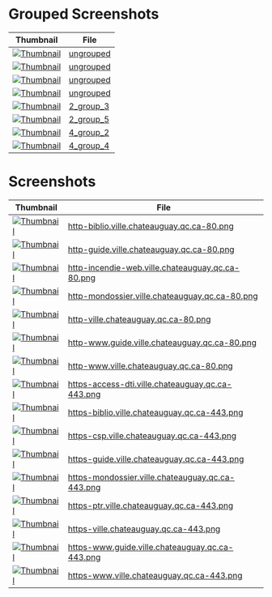 # Grouped Screenshots
| Thumbnail | File |
| --- | --- |
| <a href='groups_samples/1_ungrouped_http-incendie-web.ville.chateauguay.qc.ca-80.png' target='_blank'><img src='groups_samples/thumbnails/1_ungrouped_http-incendie-web.ville.chateauguay.qc.ca-80.png' alt='Thumbnail' /></a> | <a href='grouped/ungrouped' target='_blank'>ungrouped</a> |
| <a href='groups_samples/1_ungrouped_https-access-dti.ville.chateauguay.qc.ca-443.png' target='_blank'><img src='groups_samples/thumbnails/1_ungrouped_https-access-dti.ville.chateauguay.qc.ca-443.png' alt='Thumbnail' /></a> | <a href='grouped/ungrouped' target='_blank'>ungrouped</a> |
| <a href='groups_samples/1_ungrouped_https-csp.ville.chateauguay.qc.ca-443.png' target='_blank'><img src='groups_samples/thumbnails/1_ungrouped_https-csp.ville.chateauguay.qc.ca-443.png' alt='Thumbnail' /></a> | <a href='grouped/ungrouped' target='_blank'>ungrouped</a> |
| <a href='groups_samples/1_ungrouped_https-ptr.ville.chateauguay.qc.ca-443.png' target='_blank'><img src='groups_samples/thumbnails/1_ungrouped_https-ptr.ville.chateauguay.qc.ca-443.png' alt='Thumbnail' /></a> | <a href='grouped/ungrouped' target='_blank'>ungrouped</a> |
| <a href='groups_samples/2_group_3_http-biblio.ville.chateauguay.qc.ca-80.png' target='_blank'><img src='groups_samples/thumbnails/2_group_3_http-biblio.ville.chateauguay.qc.ca-80.png' alt='Thumbnail' /></a> | <a href='grouped/2_group_3' target='_blank'>2_group_3</a> |
| <a href='groups_samples/2_group_5_http-mondossier.ville.chateauguay.qc.ca-80.png' target='_blank'><img src='groups_samples/thumbnails/2_group_5_http-mondossier.ville.chateauguay.qc.ca-80.png' alt='Thumbnail' /></a> | <a href='grouped/2_group_5' target='_blank'>2_group_5</a> |
| <a href='groups_samples/4_group_2_https-guide.ville.chateauguay.qc.ca-443.png' target='_blank'><img src='groups_samples/thumbnails/4_group_2_https-guide.ville.chateauguay.qc.ca-443.png' alt='Thumbnail' /></a> | <a href='grouped/4_group_2' target='_blank'>4_group_2</a> |
| <a href='groups_samples/4_group_4_http-www.ville.chateauguay.qc.ca-80.png' target='_blank'><img src='groups_samples/thumbnails/4_group_4_http-www.ville.chateauguay.qc.ca-80.png' alt='Thumbnail' /></a> | <a href='grouped/4_group_4' target='_blank'>4_group_4</a> |

# Screenshots
| Thumbnail | File |
| --- | --- |
| <a href='screenshots/http-biblio.ville.chateauguay.qc.ca-80.png' target='_blank'><img src='screenshots/thumbnails/http-biblio.ville.chateauguay.qc.ca-80.png' alt='Thumbnail' /></a> | <a href='screenshots/http-biblio.ville.chateauguay.qc.ca-80.png' target='_blank'>http-biblio.ville.chateauguay.qc.ca-80.png</a> |
| <a href='screenshots/http-guide.ville.chateauguay.qc.ca-80.png' target='_blank'><img src='screenshots/thumbnails/http-guide.ville.chateauguay.qc.ca-80.png' alt='Thumbnail' /></a> | <a href='screenshots/http-guide.ville.chateauguay.qc.ca-80.png' target='_blank'>http-guide.ville.chateauguay.qc.ca-80.png</a> |
| <a href='screenshots/http-incendie-web.ville.chateauguay.qc.ca-80.png' target='_blank'><img src='screenshots/thumbnails/http-incendie-web.ville.chateauguay.qc.ca-80.png' alt='Thumbnail' /></a> | <a href='screenshots/http-incendie-web.ville.chateauguay.qc.ca-80.png' target='_blank'>http-incendie-web.ville.chateauguay.qc.ca-80.png</a> |
| <a href='screenshots/http-mondossier.ville.chateauguay.qc.ca-80.png' target='_blank'><img src='screenshots/thumbnails/http-mondossier.ville.chateauguay.qc.ca-80.png' alt='Thumbnail' /></a> | <a href='screenshots/http-mondossier.ville.chateauguay.qc.ca-80.png' target='_blank'>http-mondossier.ville.chateauguay.qc.ca-80.png</a> |
| <a href='screenshots/http-ville.chateauguay.qc.ca-80.png' target='_blank'><img src='screenshots/thumbnails/http-ville.chateauguay.qc.ca-80.png' alt='Thumbnail' /></a> | <a href='screenshots/http-ville.chateauguay.qc.ca-80.png' target='_blank'>http-ville.chateauguay.qc.ca-80.png</a> |
| <a href='screenshots/http-www.guide.ville.chateauguay.qc.ca-80.png' target='_blank'><img src='screenshots/thumbnails/http-www.guide.ville.chateauguay.qc.ca-80.png' alt='Thumbnail' /></a> | <a href='screenshots/http-www.guide.ville.chateauguay.qc.ca-80.png' target='_blank'>http-www.guide.ville.chateauguay.qc.ca-80.png</a> |
| <a href='screenshots/http-www.ville.chateauguay.qc.ca-80.png' target='_blank'><img src='screenshots/thumbnails/http-www.ville.chateauguay.qc.ca-80.png' alt='Thumbnail' /></a> | <a href='screenshots/http-www.ville.chateauguay.qc.ca-80.png' target='_blank'>http-www.ville.chateauguay.qc.ca-80.png</a> |
| <a href='screenshots/https-access-dti.ville.chateauguay.qc.ca-443.png' target='_blank'><img src='screenshots/thumbnails/https-access-dti.ville.chateauguay.qc.ca-443.png' alt='Thumbnail' /></a> | <a href='screenshots/https-access-dti.ville.chateauguay.qc.ca-443.png' target='_blank'>https-access-dti.ville.chateauguay.qc.ca-443.png</a> |
| <a href='screenshots/https-biblio.ville.chateauguay.qc.ca-443.png' target='_blank'><img src='screenshots/thumbnails/https-biblio.ville.chateauguay.qc.ca-443.png' alt='Thumbnail' /></a> | <a href='screenshots/https-biblio.ville.chateauguay.qc.ca-443.png' target='_blank'>https-biblio.ville.chateauguay.qc.ca-443.png</a> |
| <a href='screenshots/https-csp.ville.chateauguay.qc.ca-443.png' target='_blank'><img src='screenshots/thumbnails/https-csp.ville.chateauguay.qc.ca-443.png' alt='Thumbnail' /></a> | <a href='screenshots/https-csp.ville.chateauguay.qc.ca-443.png' target='_blank'>https-csp.ville.chateauguay.qc.ca-443.png</a> |
| <a href='screenshots/https-guide.ville.chateauguay.qc.ca-443.png' target='_blank'><img src='screenshots/thumbnails/https-guide.ville.chateauguay.qc.ca-443.png' alt='Thumbnail' /></a> | <a href='screenshots/https-guide.ville.chateauguay.qc.ca-443.png' target='_blank'>https-guide.ville.chateauguay.qc.ca-443.png</a> |
| <a href='screenshots/https-mondossier.ville.chateauguay.qc.ca-443.png' target='_blank'><img src='screenshots/thumbnails/https-mondossier.ville.chateauguay.qc.ca-443.png' alt='Thumbnail' /></a> | <a href='screenshots/https-mondossier.ville.chateauguay.qc.ca-443.png' target='_blank'>https-mondossier.ville.chateauguay.qc.ca-443.png</a> |
| <a href='screenshots/https-ptr.ville.chateauguay.qc.ca-443.png' target='_blank'><img src='screenshots/thumbnails/https-ptr.ville.chateauguay.qc.ca-443.png' alt='Thumbnail' /></a> | <a href='screenshots/https-ptr.ville.chateauguay.qc.ca-443.png' target='_blank'>https-ptr.ville.chateauguay.qc.ca-443.png</a> |
| <a href='screenshots/https-ville.chateauguay.qc.ca-443.png' target='_blank'><img src='screenshots/thumbnails/https-ville.chateauguay.qc.ca-443.png' alt='Thumbnail' /></a> | <a href='screenshots/https-ville.chateauguay.qc.ca-443.png' target='_blank'>https-ville.chateauguay.qc.ca-443.png</a> |
| <a href='screenshots/https-www.guide.ville.chateauguay.qc.ca-443.png' target='_blank'><img src='screenshots/thumbnails/https-www.guide.ville.chateauguay.qc.ca-443.png' alt='Thumbnail' /></a> | <a href='screenshots/https-www.guide.ville.chateauguay.qc.ca-443.png' target='_blank'>https-www.guide.ville.chateauguay.qc.ca-443.png</a> |
| <a href='screenshots/https-www.ville.chateauguay.qc.ca-443.png' target='_blank'><img src='screenshots/thumbnails/https-www.ville.chateauguay.qc.ca-443.png' alt='Thumbnail' /></a> | <a href='screenshots/https-www.ville.chateauguay.qc.ca-443.png' target='_blank'>https-www.ville.chateauguay.qc.ca-443.png</a> |
